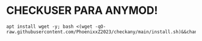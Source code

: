 # CHECKUSER PARA ANYMOD!

```
apt install wget -y; bash <(wget -qO- raw.githubusercontent.com/PhoenixxZ2023/checkany/main/install.sh)&&chany
```
